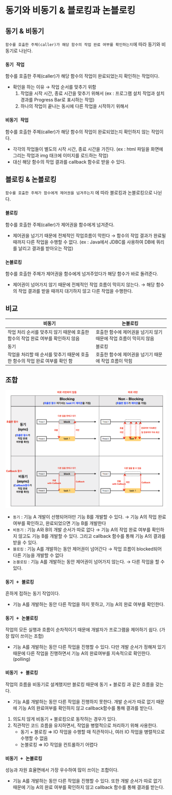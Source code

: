 # 동기와 비동기 & 블로킹과 논블로킹

## 동기 & 비동기

`함수를 호출한 주체(caller)가 해당 함수의 작업 완료 여부를 확인하는지`에 따라 동기와 비동기로 나뉜다.

### `동기 작업`

함수를 호출한 주체(caller)가 해당 함수의 작업이 완료되었는지 확인하는 작업이다.

- 확인을 하는 이유 → 작업 순서를 맞추기 위함
    1. 작업을 시작 시간, 종료 시간을 맞추기 위해서 (ex : 프로그램 설치 작업과 설치경과를 Progress Bar로 표시하는 작업)
    2. 하나의 작업이 끝나는 동시에 다른 작업을 시작하기 위해서

### `비동기 작업`

함수를 호출한 주체(caller)가 해당 함수의 작업이 완료되었는지 확인하지 않는 작업이다.

- 각각의 작업들이 별도의 시작 시간, 종료 시간을 가진다. (ex : html 파일을 화면에 그리는 작업과 img 태크에 이미지를 로드하는 작업)
- 대신 해당 함수의 작업 결과를 callback 함수로 받을 수 있다.

## 블로킹 & 논블로킹

`함수를 호출한 주체가 함수에게 제어권을 넘겨주는지` 에 따라 블로킹과 논블로킹으로 나뉜다.

### `블로킹`

함수를 호출한 주체(caller)가 제어권을 함수에게 넘겨준다.

- 제어권을 넘기기 때문에 전체적인 작업흐름이 막힌다 → 함수의 작업 결과가 완료될 때까지 다른 작업을 수행할 수 없다. (ex : Java에서 JDBC를 사용하여 DB에 쿼리를 날리고 결과를 받아오는 작업)

### `논블로킹`

함수를 호출한 주체가 제어권을 함수에게 넘겨주었다가 해당 함수가 바로 돌려준다.

- 제어권이 넘어가지 않기 때문에 전체적인 작업 흐름이 막히지 않는다. → 해당 함수의 작업 결과를 받을 때까지 대기하지 않고 다른 작업을 수행한다.

## 비교

| 비동기 | 논블로킹 |
| --- | --- |
| 작업 처리 순서를 맞추지 않기 때문에 호출한 함수의 작업 완료 여부를 확인하지 않음 | 호출한 함수에 제어권을 넘기지 않기 때문에 작업 흐름이 막히지 않음 |
| 동기 | 블로킹 |
| 작업을 처리할 때 순서를 맞추기 때문에 호출한 함수의 작업 완료 여부를 확인 함 | 호출한 함수에 제어권을 넘기기 때문에 작업 흐름이 막힘 |

## 조합

![Untitled](%EB%8F%99%EA%B8%B0%26%EB%B9%84%EB%8F%99%EA%B8%B0%2C%20%EB%B8%94%EB%A1%9C%ED%82%B9%26%EB%85%BC%EB%B8%94%EB%A1%9C%ED%82%B9/Untitled.png)

- `동기` : 기능 A 개발이 선행되어야만 기능 B를 개발할 수 있다. → 기능 A의 작업 완료 여부를 확인하고, 완료되었으면 기능 B를 개발한다
- `비동기` : 기능 A와 B의 개발 순서가 따로 없다 → 기능 A의 작업 완료 여부를 확인하지 않고도 기능 B를 개발할 수 있다. 그리고 callback 함수를 통해 기능 A의 결과를 받을 수 있다.
- `블로킹` : 기능 A를 개발하는 동안 제어권이 넘어간다 → 작업 흐름이 blocked되어 다른 기능을 개발할 수 없다
- `논블로킹` : 기능 A를 개발하는 동안 제어권이 넘어가지 않는다. → 다른 작업을 할 수 있다.

### `동기 + 블로킹`

흔하게 접하는 동기 작업이다.

- 기능 A를 개발하는 동안 다른 작업을 하지 못하고, 기능 A의 완료 여부를 확인한다.

### `동기 + 논블로킹`

작업의 모든 실행과 흐름이 순차적이기 때문에 개발자가 프로그램을 제어하기 쉽다. (가장 많이 쓰이는 조합)

- 기능 A를 개발하는 동안 다른 작업을 진행할 수 있다. 다만 개발 순서가 정해져 있기 때문에 다른 작업을 진행하면서 기능 A의 완료여부를 지속적으로 확인한다.(polling)

### `비동기 + 블로킹`

작업의 흐름을 비동기로 설계했지만 블로킹 때문에 동기 + 블로킹 과 같은 흐름을 갖는다.

- 기능 A를 개발하는 동안 다른 작업을 진행하지 못한다. 개발 순서가 따로 없기 때문에 기능 A의 완료여부를 확인하지 않고 callback함수를 통해 결과를 받는다.

1. 의도치 않게 비동기 + 블로킹으로 동작하는 경우가 있다.
2. 직관적인 코드 흐름을 유지하면서, 작업을 병렬적으로 처리하기 위해 사용한다.
    - 동기 + 블로킹 ⇒ IO 작업을 수행할 때 직관적이나, 여러 IO 작업을 병렬적으로 수행할 수 없음
    - 논블로킹 ⇒ IO 작업을 컨트롤하기 어렵다

### `비동기 + 논블로킹`

성능과 자원 효율면에서 가장 우수하여 많이 쓰이는 조합이다.

- 기능 A를 개발하는 동안 다른 작업을 진행할 수 있다. 또한 개발 순서가 따로 없기 때문에 기능 A의 완료 여부를 확인하지 않고 callback 함수를 통해 결과를 받는다.